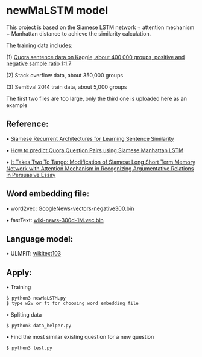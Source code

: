 newMaLSTM model 
===============
This project is based on the Siamese LSTM network + attention mechanism + Manhattan distance to achieve the similarity calculation. 

The training data includes: 

(1) [Quora sentence data on Kaggle, about 400,000 groups, positive and negative sample ratio 1:1.7](https://www.kaggle.com/c/quora-question-pairs/data)

(2) Stack overflow data, about 350,000 groups 

(3) SemEval 2014 train data, about 5,000 groups

The first two files are too large, only the third one is uploaded here as an example

Reference:
----------
•	[Siamese Recurrent Architectures for Learning Sentence Similarity](http://www.mit.edu/~jonasm/info/MuellerThyagarajan_AAAI16.pdf)

•	[How to predict Quora Question Pairs using Siamese Manhattan LSTM](https://medium.com/mlreview/implementing-malstm-on-kaggles-quora-question-pairs-competition-8b31b0b16a07)

•	[It Takes Two To Tango: Modification of Siamese Long Short Term Memory Network with Attention Mechanism in Recognizing Argumentative Relations in Persuasive Essay](https://www.sciencedirect.com/science/article/pii/S1877050917320847)

Word embedding file:
--------------------
•	word2vec:	[GoogleNews-vectors-negative300.bin](https://github.com/mmihaltz/word2vec-GoogleNews-vectors/blob/master/GoogleNews-vectors-negative300.bin.gz)

•	fastText:	[wiki-news-300d-1M.vec.bin](https://fasttext.cc/docs/en/english-vectors.html)

Language model:
---------------
•	ULMFiT: [wikitext103](http://files.fast.ai/models/wt103)


Apply:
------

• Training

``` 
$ python3 newMaLSTM.py
$ type w2v or ft for choosing word embedding file
```


• Spliting data

``` 
$ python3 data_helper.py
```


• Find the most similar existing question for a new question
``` 
$ python3 test.py
```

